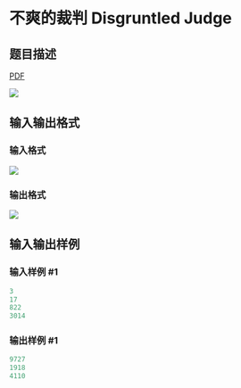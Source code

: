 # 不爽的裁判 Disgruntled Judge

## 题目描述

[problemUrl]: https://uva.onlinejudge.org/index.php?option=com_onlinejudge&Itemid=8&category=243&page=show_problem&problem=3321

[PDF](https://uva.onlinejudge.org/external/121/p12169.pdf)

![](https://cdn.luogu.com.cn/upload/vjudge_pic/UVA12169/358b0c62679b142e2bd36425cf1f14b60a0a0f8c.png)

## 输入输出格式

### 输入格式

![](https://cdn.luogu.com.cn/upload/vjudge_pic/UVA12169/a662391f7c10cc18244de598773efd7b07a6f122.png)

### 输出格式

![](https://cdn.luogu.com.cn/upload/vjudge_pic/UVA12169/437e9b6494cb9cf3f1b459edbfb81de4538a5440.png)

## 输入输出样例

### 输入样例 #1

```cpp
3
17
822
3014
```


### 输出样例 #1

```cpp
9727
1918
4110
```


